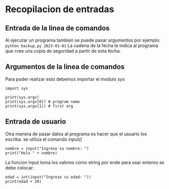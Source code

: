 # Recopilacion de entradas

## Entrada de la linea de comandos
Al ejecutar un programa tambien se puede pasar argumentos por ejemplo:
`python backup.py 2023-01-01`
La cadena de la fecha le indica al programa que cree una copia de seguridad a partir de esta fecha.

## Argumentos de la linea de comandos
Para poder realizar esto debemos importar el modulo *sys*

```
import sys

print(sys.argv)
print(sys.argv[0]) # program name
print(sys.argv[1]) # first arg
```


## Entrada de usuario
Otra manera de pasar datos al programa es hacer que el usuario los escriba.
se utiliza el comando *input()*

``` [python]
nombre = input("Ingrese su nombre: ")
print("Hola " + nombre)
```

La funcion input toma los valores como string por ende para usar enteros se debe colocar: 
``` [python]
edad = int(input("Ingrese su edad: "))
print(edad + 20)
```
